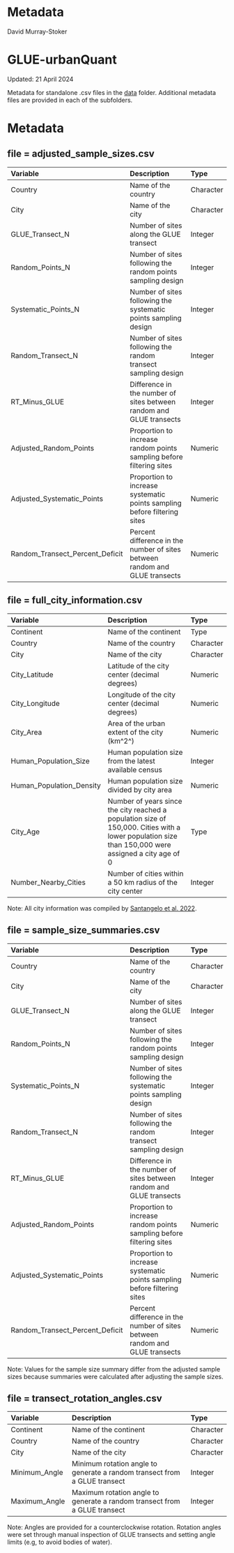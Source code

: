 Metadata
================
David Murray-Stoker

# GLUE-urbanQuant

Updated: 21 April 2024

Metadata for standalone .csv files in the [data](https://github.com/dmurraystoker/GLUE-urbanQuant/tree/main/data) folder. Additional metadata files are provided in each of the subfolders.

# Metadata

## file = adjusted\_sample\_sizes.csv

| Variable   | Description                                             | Type      | 
|:-----------|:--------------------------------------------------------|:----------|
| Country | Name of the country | Character |
| City | Name of the city | Character |
| GLUE\_Transect\_N | Number of sites along the GLUE transect | Integer |
| Random\_Points\_N | Number of sites following the random points sampling design | Integer |
| Systematic\_Points\_N | Number of sites following the systematic points sampling design | Integer |
| Random\_Transect\_N | Number of sites following the random transect sampling design | Integer |
| RT\_Minus\_GLUE | Difference in the number of sites between random and GLUE transects | Integer |
| Adjusted\_Random\_Points | Proportion to increase random points sampling before filtering sites | Numeric |
| Adjusted\_Systematic\_Points | Proportion to increase systematic points sampling before filtering sites | Numeric |
| Random\_Transect\_Percent\_Deficit | Percent difference in the number of sites between random and GLUE transects | Numeric |


## file = full\_city\_information.csv

| Variable   | Description                                             | Type      | 
|:-----------|:--------------------------------------------------------|:----------|
| Continent | Name of the continent | Type |
| Country | Name of the country | Character |
| City | Name of the city | Character |
| City\_Latitude | Latitude of the city center (decimal degrees) | Numeric |
| City\_Longitude | Longitude of the city center (decimal degrees) | Numeric |
| City\_Area | Area of the urban extent of the city (km^2^) | Numeric |
| Human\_Population\_Size | Human population size from the latest available census | Integer |
| Human\_Population\_Density | Human population size divided by city area | Numeric |
| City\_Age | Number of years since the city reached a population size of 150,000. Cities with a lower population size than 150,000 were assigned a city age of 0 | Type |
| Number\_Nearby\_Cities | Number of cities within a 50 km radius of the city center | Integer |

Note: All city information was compiled by [Santangelo et al. 2022](https://www.science.org/doi/10.1126/science.abk0989).


## file = sample\_size\_summaries.csv

| Variable   | Description                                             | Type      | 
|:-----------|:--------------------------------------------------------|:----------|
| Country | Name of the country | Character |
| City | Name of the city | Character |
| GLUE\_Transect\_N | Number of sites along the GLUE transect | Integer |
| Random\_Points\_N | Number of sites following the random points sampling design | Integer |
| Systematic\_Points\_N | Number of sites following the systematic points sampling design | Integer |
| Random\_Transect\_N | Number of sites following the random transect sampling design | Integer |
| RT\_Minus\_GLUE | Difference in the number of sites between random and GLUE transects | Integer |
| Adjusted\_Random\_Points | Proportion to increase random points sampling before filtering sites | Numeric |
| Adjusted\_Systematic\_Points | Proportion to increase systematic points sampling before filtering sites | Numeric |
| Random\_Transect\_Percent\_Deficit | Percent difference in the number of sites between random and GLUE transects | Numeric |

Note: Values for the sample size summary differ from the adjusted sample sizes because summaries were calculated after adjusting the sample sizes.


## file = transect\_rotation\_angles.csv

| Variable   | Description                                             | Type      | 
|:-----------|:--------------------------------------------------------|:----------|
| Continent | Name of the continent | Character |
| Country | Name of the country | Character |
| City | Name of the city | Character |
| Minimum\_Angle | Minimum rotation angle to generate a random transect from a GLUE transect | Integer |
| Maximum\_Angle | Maximum rotation angle to generate a random transect from a GLUE transect | Integer |

Note: Angles are provided for a counterclockwise rotation. Rotation angles were set through manual inspection of GLUE transects and setting angle limits (e.g, to avoid bodies of water).
